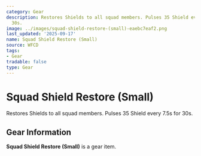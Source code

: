 ```yaml
---
category: Gear
description: Restores Shields to all squad members. Pulses 35 Shield every 7.5s for
  30s.
image: ../images/squad-shield-restore-(small)-eaebc7eaf2.png
last_updated: '2025-09-17'
name: Squad Shield Restore (Small)
source: WFCD
tags:
- Gear
tradable: false
type: Gear
---
```


# Squad Shield Restore (Small)

Restores Shields to all squad members. Pulses 35 Shield every 7.5s for 30s.

## Gear Information

**Squad Shield Restore (Small)** is a gear item.

